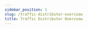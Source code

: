 ```yaml
---
sidebar_position: 1
slug: /traffic-distributor-overview
title: Traffic Distributor Overview
---
```

